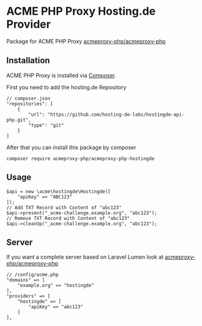 # ACME PHP Proxy Hosting.de Provider

Package for ACME PHP Proxy [acmeproxy-php/acmeproxy-php](https://github.com/acmeproxy-php/acmeproxy-php)

## Installation

ACME PHP Proxy is installed via [Composer](https://getcomposer.org/).

First you need to add the hosting.de Repository

```
// composer.json
"repositories": [
    {
        "url": "https://github.com/hosting-de-labs/hostingde-api-php.git",
        "type": "git"
    }
]
```

After that you can install this package by composer

```
composer require acmeproxy-php/acmeproxy-php-hostingde
```

## Usage
```
$api = new \acme\hostingde\Hostingde([
    "apiKey" => "ABC123"
]);
// Add TXT Record with Content of "abc123"
$api->present("_acme-challenge.example.org", "abc123");
// Remove TXT Record with Content of "abc123"
$api->cleanUp("_acme-challenge.example.org", "abc123");
```

## Server

If you want a complete server based on Laravel Lumen look at [acmeproxy-php/acmeproxy-php](https://github.com/acmeproxy-php/acmeproxy-php)

```
// /config/acme.php
"domains" => [
    "example.org" => "hostingde"
],
"providers" => [
    "hostingde" => [
        "apiKey" => "abc123"
    ]
],
```
